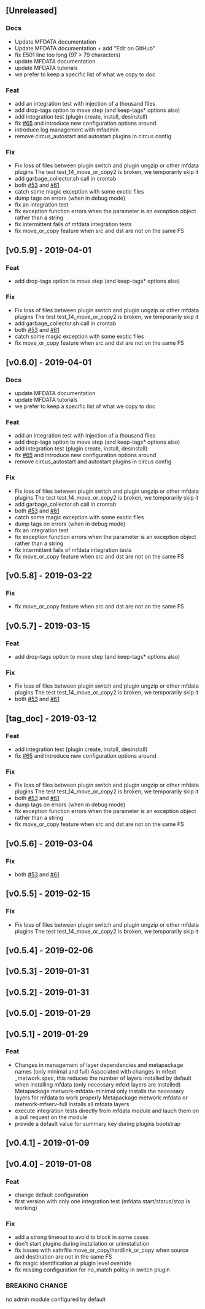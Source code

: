 <a name="unreleased"></a>
## [Unreleased]

### Docs
- Update MFDATA documentation
- Update MFDATA documentation + add "Edit on GitHub"
- fix E501 line too long (97 > 79 characters)
- update MFDATA documentation
- update MFDATA tutorials
- we prefer to keep a specific list of what we copy to doc

### Feat
- add an integration test with injection of a thousand files
- add drop-tags option to move step (and keep-tags* options also)
- add integration test (plugin create, install, desinstall)
- fix [#65](https://github.com/metwork-framework//issues/65) and introduce new configuration options around
- introduce log management with mfadmin
- remove circus_autostart and autostart plugins in circus config

### Fix
- Fix loss of files between plugin switch and plugin ungzip or other mfdata plugins The test test_14_move_or_copy2 is broken, we temporarily skip it
- add garbage_collector.sh call in crontab
- both [#53](https://github.com/metwork-framework//issues/53) and [#61](https://github.com/metwork-framework//issues/61)
- catch some magic exception with some exotic files
- dump tags on errors (when in debug mode)
- fix an integration test
- fix exception function errors when the parameter is an exception object rather than a string
- fix intermittent fails of mfdata integration tests
- fix move_or_copy feature when src and dst are not on the same FS

<a name="v0.5.9"></a>
## [v0.5.9] - 2019-04-01
### Feat
- add drop-tags option to move step (and keep-tags* options also)

### Fix
- Fix loss of files between plugin switch and plugin ungzip or other mfdata plugins The test test_14_move_or_copy2 is broken, we temporarily skip it
- add garbage_collector.sh call in crontab
- both [#53](https://github.com/metwork-framework//issues/53) and [#61](https://github.com/metwork-framework//issues/61)
- catch some magic exception with some exotic files
- fix move_or_copy feature when src and dst are not on the same FS

<a name="v0.6.0"></a>
## [v0.6.0] - 2019-04-01
### Docs
- update MFDATA documentation
- update MFDATA tutorials
- we prefer to keep a specific list of what we copy to doc

### Feat
- add an integration test with injection of a thousand files
- add drop-tags option to move step (and keep-tags* options also)
- add integration test (plugin create, install, desinstall)
- fix [#65](https://github.com/metwork-framework//issues/65) and introduce new configuration options around
- remove circus_autostart and autostart plugins in circus config

### Fix
- Fix loss of files between plugin switch and plugin ungzip or other mfdata plugins The test test_14_move_or_copy2 is broken, we temporarily skip it
- add garbage_collector.sh call in crontab
- both [#53](https://github.com/metwork-framework//issues/53) and [#61](https://github.com/metwork-framework//issues/61)
- catch some magic exception with some exotic files
- dump tags on errors (when in debug mode)
- fix an integration test
- fix exception function errors when the parameter is an exception object rather than a string
- fix intermittent fails of mfdata integration tests
- fix move_or_copy feature when src and dst are not on the same FS

<a name="v0.5.8"></a>
## [v0.5.8] - 2019-03-22
### Fix
- fix move_or_copy feature when src and dst are not on the same FS

<a name="v0.5.7"></a>
## [v0.5.7] - 2019-03-15
### Feat
- add drop-tags option to move step (and keep-tags* options also)

### Fix
- Fix loss of files between plugin switch and plugin ungzip or other mfdata plugins The test test_14_move_or_copy2 is broken, we temporarily skip it
- both [#53](https://github.com/metwork-framework//issues/53) and [#61](https://github.com/metwork-framework//issues/61)

<a name="tag_doc"></a>
## [tag_doc] - 2019-03-12
### Feat
- add integration test (plugin create, install, desinstall)
- fix [#65](https://github.com/metwork-framework//issues/65) and introduce new configuration options around

### Fix
- Fix loss of files between plugin switch and plugin ungzip or other mfdata plugins The test test_14_move_or_copy2 is broken, we temporarily skip it
- both [#53](https://github.com/metwork-framework//issues/53) and [#61](https://github.com/metwork-framework//issues/61)
- dump tags on errors (when in debug mode)
- fix exception function errors when the parameter is an exception object rather than a string
- fix move_or_copy feature when src and dst are not on the same FS

<a name="v0.5.6"></a>
## [v0.5.6] - 2019-03-04
### Fix
- both [#53](https://github.com/metwork-framework//issues/53) and [#61](https://github.com/metwork-framework//issues/61)

<a name="v0.5.5"></a>
## [v0.5.5] - 2019-02-15
### Fix
- Fix loss of files between plugin switch and plugin ungzip or other mfdata plugins The test test_14_move_or_copy2 is broken, we temporarily skip it

<a name="v0.5.4"></a>
## [v0.5.4] - 2019-02-06

<a name="v0.5.3"></a>
## [v0.5.3] - 2019-01-31

<a name="v0.5.2"></a>
## [v0.5.2] - 2019-01-31

<a name="v0.5.0"></a>
## [v0.5.0] - 2019-01-29

<a name="v0.5.1"></a>
## [v0.5.1] - 2019-01-29
### Feat
- Changes in management of layer dependencies and metapackage names (only minimal and full) Associated with changes in mfext _metwork.spec, this reduces the number of layers installed by default when installing mfdata (only necessary mfext layers are installed) Metapackage metwork-mfdata-minimal only installs the necessary layers for mfdata to work properly Metapackage metwork-mfdata or metwork-mfserv-full installs all mfdata layers
- execute integration tests directly from mfdata module and lauch them on a pull request on the module
- provide a default value for summary key during plugins bootstrap

<a name="v0.4.1"></a>
## [v0.4.1] - 2019-01-09

<a name="v0.4.0"></a>
## [v0.4.0] - 2019-01-08
### Feat
- change default configuration
- first version with only one integration test (mfdata.start/status/stop is working)

### Fix
- add a strong timeout to avoid to block in some cases
- don't start plugins during installation or uninstallation
- fix issues with xattrfile move_or_copy/hardlink_or_copy when source and destination are not in the same FS
- fix magic identification at plugin level override
- fix missing configuration for no_match policy in switch plugin

### BREAKING CHANGE

no admin module configured by default

